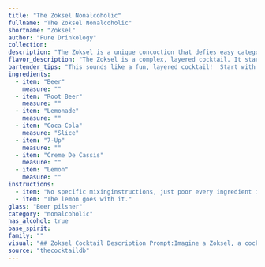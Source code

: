 ```yaml
---
title: "The Zoksel Nonalcoholic"
fullname: "The Zoksel Nonalcoholic"
shortname: "Zoksel"
author: "Pure Drinkology"
collection:
description: "The Zoksel is a unique concoction that defies easy categorization.  Its base of beer, sodas, and fruit juices hints at a Boilermaker lineage, but the addition of Creme de Cassis and lemon evokes a more sophisticated, potentially European influence.  The exact origin remains shrouded in mystery. "
flavor_description: "The Zoksel is a complex, layered cocktail. It starts with a sweet, creamy base from the root beer and creme de cassis, brightened by the citrus tang of lemonade and lemon. The beer and 7-Up add a subtle, effervescent complexity, while the Coca-Cola brings a hint of cola spice. The result is a refreshingly unique concoction that blends sweet, tart, and bubbly notes for a truly intriguing experience. "
bartender_tips: "This sounds like a fun, layered cocktail!  Start with the heaviest ingredients at the bottom: Creme de Cassis, then lemonade, and root beer.  Use a bar spoon to carefully layer the beer, Coca-Cola, and 7-Up to avoid mixing.  Finish with a squeeze of lemon juice and a lemon twist for a bright touch. Remember to chill all ingredients beforehand for a perfectly refreshing experience. "
ingredients:
  - item: "Beer"
    measure: ""
  - item: "Root Beer"
    measure: ""
  - item: "Lemonade"
    measure: ""
  - item: "Coca-Cola"
    measure: "Slice"
  - item: "7-Up"
    measure: ""
  - item: "Creme De Cassis"
    measure: ""
  - item: "Lemon"
    measure: ""
instructions:
  - item: "No specific mixinginstructions, just poor every ingredient in one glass."
  - item: "The lemon goes with it."
glass: "Beer pilsner"
category: "nonalcoholic"
has_alcohol: true
base_spirit:
family: ""
visual: "## Zoksel Cocktail Description Prompt:Imagine a Zoksel, a cocktail blending **[Beer, Root Beer, Lemonade, Coca-Cola, 7-Up, Creme De Cassis, Lemon]**.  Describe the **color**, **clarity**, and **texture** of this concoction.  Is it vibrant and layered, or a homogenous murky mix? Does it have a frothy head, or a smooth, velvety finish?  Are there any visible ingredients like fruit chunks or ice? Focus on evoking the **sensory experience** of seeing this cocktail for the first time. "
source: "thecocktaildb"
---
```


